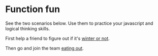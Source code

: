 # Function fun

See the two scenarios below. Use them to practice your javascript and logical thinking skills.

First help a friend to figure out if it's [winter or not](winter.md).

Then go and join the team [eating out](eating_out.md).
